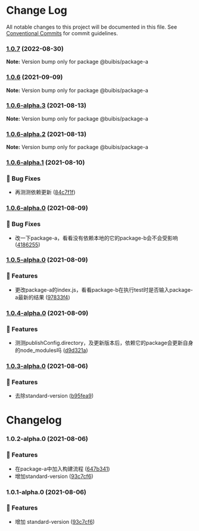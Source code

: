 # Change Log

All notable changes to this project will be documented in this file.
See [Conventional Commits](https://conventionalcommits.org) for commit guidelines.

### [1.0.7](https://github.com/zqinmiao/lerna-example/compare/@buibis/package-a@1.0.6...@buibis/package-a@1.0.7) (2022-08-30)

**Note:** Version bump only for package @buibis/package-a





### [1.0.6](https://github.com/zqinmiao/lerna-example/compare/@buibis/package-a@1.0.6-alpha.3...@buibis/package-a@1.0.6) (2021-09-09)

**Note:** Version bump only for package @buibis/package-a





### [1.0.6-alpha.3](https://github.com/zqinmiao/lerna-example/compare/@buibis/package-a@1.0.6-alpha.2...@buibis/package-a@1.0.6-alpha.3) (2021-08-13)

**Note:** Version bump only for package @buibis/package-a





### [1.0.6-alpha.2](https://github.com/zqinmiao/lerna-example/compare/@buibis/package-a@1.0.6-alpha.1...@buibis/package-a@1.0.6-alpha.2) (2021-08-13)

**Note:** Version bump only for package @buibis/package-a





### [1.0.6-alpha.1](https://github.com/zqinmiao/lerna-example/compare/@buibis/package-a@1.0.6-alpha.0...@buibis/package-a@1.0.6-alpha.1) (2021-08-10)


### 🐛 Bug Fixes

* 再测测依赖更新 ([84c7f1f](https://github.com/zqinmiao/lerna-example/commit/84c7f1f61ba9da8c21f0ff565fc10143ff082ce1))



### [1.0.6-alpha.0](https://github.com/zqinmiao/lerna-example/compare/@buibis/package-a@1.0.5-alpha.0...@buibis/package-a@1.0.6-alpha.0) (2021-08-09)


### 🐛 Bug Fixes

* 改一下package-a，看看没有依赖本地的它的package-b会不会受影响 ([4186255](https://github.com/zqinmiao/lerna-example/commit/4186255ac2d52a9782f970aca152f49e5def3079))



### [1.0.5-alpha.0](https://github.com/zqinmiao/lerna-example/compare/@buibis/package-a@1.0.4-alpha.0...@buibis/package-a@1.0.5-alpha.0) (2021-08-09)


### 🎸 Features

* 更改package-a的index.js，看看package-b在执行test时是否输入package-a最新的结果 ([97833f4](https://github.com/zqinmiao/lerna-example/commit/97833f4e021c9871687648a53ea996ea35b5305c))



### [1.0.4-alpha.0](https://github.com/zqinmiao/lerna-example/compare/@buibis/package-a@1.0.3-alpha.0...@buibis/package-a@1.0.4-alpha.0) (2021-08-09)


### 🎸 Features

* 测测publishConfig.directory，及更新版本后，依赖它的package会更新自身的node_modules吗 ([d9d321a](https://github.com/zqinmiao/lerna-example/commit/d9d321a678a288003183c3ffbb2bb463b87c5f5e))



### [1.0.3-alpha.0](https://github.com/zqinmiao/lerna-example/compare/@buibis/package-a@1.0.2-alpha.0...@buibis/package-a@1.0.3-alpha.0) (2021-08-06)


### 🎸 Features

* 去除standard-version ([b95fea9](https://github.com/zqinmiao/lerna-example/commit/b95fea916196ba4ad9fff3d27f3c2f3d534fac36))



# Changelog
### 1.0.2-alpha.0 (2021-08-06)


### 🎸 Features

* 在package-a中加入构建流程 ([647b341](https://github.com/zqinmiao/lerna-example/commit/647b3414b76b7f766b7786f9c037eb7b3f858fbf))
* 增加standard-version ([93c7cf6](https://github.com/zqinmiao/lerna-example/commit/93c7cf623209dcdfaccb70fd818148dfcc0cad35))

### 1.0.1-alpha.0 (2021-08-06)

### 🎸 Features

- 增加 standard-version ([93c7cf6](https://github.com/zqinmiao/lerna-example/commit/93c7cf623209dcdfaccb70fd818148dfcc0cad35))
